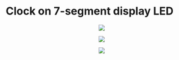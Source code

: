 # Clock on 7-segment display LED

<p align="center">
  <img src="https://user-images.githubusercontent.com/64035334/184557712-5e35c11a-a0cd-49bf-8e09-801e6a3c12e4.png" />
</p>
<p align="center">
  <img src="https://user-images.githubusercontent.com/64035334/184607550-3708f5ea-66a9-4b6e-927b-6baf74fe9465.png"/>
</p>

<p align="center">
  <img src="https://user-images.githubusercontent.com/64035334/184558266-62813d5e-2800-47b7-9949-e3a5317f82f2.png" />
</p>



<!---![image](https://user-images.githubusercontent.com/64035334/184607353-1518a719-e5e6-45ea-af4a-674ddfe2321b.png)--->
<!---![image](https://user-images.githubusercontent.com/64035334/184607400-1bcca05d-d80d-47ea-b19b-4c0d11c05c6c.png)--->
<!--- ![image](https://user-images.githubusercontent.com/64035334/184607447-7a54c30e-4aaf-4534-aaee-eea81c3547c2.png)--->



